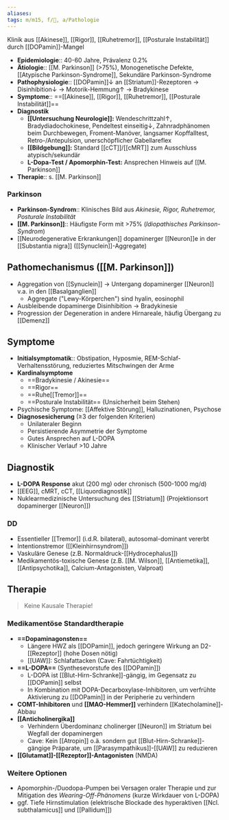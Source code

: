 ```yaml
---
aliases:
tags: m/m15, f/🧠, a/Pathologie
---
```

Klinik aus [[Akinese]], [[Rigor]], [[Ruhetremor]], [[Posturale Instabilität]] durch [[DOPamin]]-Mangel
- **Epidemiologie**:: 40-60 Jahre, Prävalenz 0.2%
- **Ätiologie**:: [[M. Parkinson]] (>75%), Monogenetische Defekte, [[Atypische Parkinson-Syndrome]], Sekundäre Parkinson-Syndrome
- **Pathophysiologie**:: [[DOPamin]]↓ an [[Striatum]]-Rezeptoren → Disinhibition↓ → Motorik-Hemmung↑ → Bradykinese
- **Symptome**:: ==[[Akinese]], [[Rigor]], [[Ruhetremor]], [[Posturale Instabilität]]==
- **Diagnostik**
	- **[[Untersuchung Neurologie]]:** Wendeschrittzahl↑, Bradydiadochokinese, Pendeltest einseitig↓, Zahnradphänomen beim Durchbewegen, Froment-Manöver, langsamer Kopffalltest, Retro-/Antepulsion, unerschöpflicher Gabellareflex
	- **[[Bildgebung]]:** Standard [[cCT]]/[[cMRT]] zum Ausschluss atypisch/sekundär
	- **L-Dopa-Test / Apomorphin-Test:** Ansprechen Hinweis auf [[M. Parkinson]]
- **Therapie**:: s. [[M. Parkinson]]



### Parkinson 
- **Parkinson-Syndrom**:: Klinisches Bild aus *Akinesie, Rigor, Ruhetremor, Posturale Instabilität*
- **[[M. Parkinson]]**:: Häufigste Form mit >75% (*Idiopathisches Parkinson-Syndrom*)
- [[Neurodegenerative Erkrankungen]] dopaminerger [[Neuron]]e in der [[Substantia nigra]] ([[Synuclein]]-Aggregate)

## Pathomechanismus ([[M. Parkinson]])
- Aggregation von [[Synuclein]] → Untergang dopaminerger [[Neuron]] v.a. in den [[Basalganglien]]
	- Aggregate ("Lewy-Körperchen") sind hyalin, eosinophil
- Ausbleibende dopaminerge Disinhibition → Bradykinesie
- Progression der Degeneration in andere Hirnareale, häufig Übergang zu [[Demenz]]

## Symptome
- **Initialsymptomatik**:: Obstipation, Hyposmie, REM-Schlaf-Verhaltensstörung, reduziertes Mitschwingen der Arme
- **Kardinalsymptome**
	- ==Bradykinesie / Akinesie==
	- ==Rigor==
	- ==Ruhe[[Tremor]]==
	- ==Posturale Instabilität== (Unsicherheit beim Stehen)
- Psychische Symptome: [[Affektive Störung]], Halluzinationen, Psychose
- **Diagnosesicherung** (≥3 der folgenden Kriterien)
	- Unilateraler Beginn
	- Persistierende Asymmetrie der Symptome
	- Gutes Ansprechen auf L-DOPA
	- Klinischer Verlauf >10 Jahre

## Diagnostik
- **L-DOPA Response** akut (200 mg) oder chronisch (500-1000 mg/d)
- [[EEG]], cMRT, cCT, [[Liquordiagnostik]]
- Nuklearmedizinische Untersuchung des [[Striatum]] (Projektionsort dopaminerger [[Neuron]])
### DD
- Essentieller [[Tremor]] (i.d.R. bilateral), autosomal-dominant vererbt
- Intentionstremor ([[Kleinhirnsyndrom]])
- Vaskuläre Genese (z.B. Normaldruck-[[Hydrocephalus]])
- Medikamentös-toxische Genese (z.B. [[M. Wilson]], [[Antiemetika]], [[Antipsychotika]], Calcium-Antagonisten, Valproat)

## Therapie
> Keine Kausale Therapie! 
### Medikamentöse Standardtherapie
- **==Dopaminagonsten==**
	- Längere HWZ als [[DOPamin]], jedoch geringere Wirkung an D2-[[Rezeptor]] (hohe Dosen nötig)
	- [[UAW]]: Schlafattacken (Cave: Fahrtüchtigkeit)
- **==L-DOPA==** (Synthesevorstufe des [[DOPamin]])
	- L-DOPA ist [[Blut-Hirn-Schranke]]-gängig, im Gegensatz zu [[DOPamin]] selbst
	- In Kombination mit DOPA-Decarboxylase-Inhibitoren, um verfrühte Aktivierung zu [[DOPamin]] in der Peripherie zu verhindern
- **COMT-Inhibitoren** und **[[MAO-Hemmer]]** verhindern [[Katecholamine]]-Abbau
- **[[Anticholinergika]]**
	- Verhindern Überdominanz cholinerger [[Neuron]] im Striatum bei Wegfall der dopaminergen
	- Cave: Kein [[Atropin]] o.ä. sondern gut [[Blut-Hirn-Schranke]]-gängige Präparate, um [[Parasympathikus]]-[[UAW]] zu reduzieren
- **[[Glutamat]]-[[Rezeptor]]-Antagonisten** (NMDA)
### Weitere Optionen
- Apomorphin-/Duodopa-Pumpen bei Versagen oraler Therapie und zur Mitigation des *Wearing-Off-Phänomens* (kurze Wirkdauer von L-DOPA)
- ggf. Tiefe Hirnstimulation (elektrische Blockade des hyperaktiven [[Ncl. subthalamicus]] und [[Pallidum]])